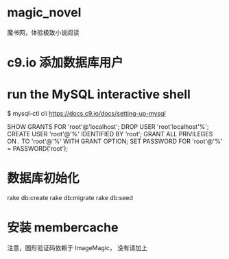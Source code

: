 # magic_novel
魔书网，体验极致小说阅读



# c9.io 添加数据库用户
# run the MySQL interactive shell
$ mysql-ctl cli
https://docs.c9.io/docs/setting-up-mysql

SHOW GRANTS FOR 'root'@'localhost';
DROP USER 'root'localhost'%';
CREATE USER 'root'@'%' IDENTIFIED BY 'root';
GRANT ALL PRIVILEGES ON *.* TO 'root'@'%' WITH GRANT OPTION;
SET PASSWORD FOR 'root'@'%' = PASSWORD('root');   

# 数据库初始化
rake db:create
rake db:migrate
rake db:seed

# 安装 membercache

注意，图形验证码依赖于 ImageMagic， 没有请加上